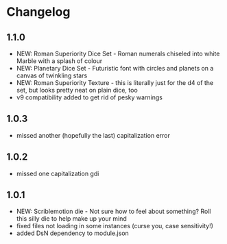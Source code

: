 # Changelog

## 1.1.0
- NEW: Roman Superiority Dice Set - Roman numerals chiseled into white Marble with a splash of colour
- NEW: Planetary Dice Set - Futuristic font with circles and planets on a canvas of twinkling stars
- NEW: Roman Superiority Texture - this is literally just for the d4 of the set, but looks pretty neat on plain dice, too
- v9 compatibility added to get rid of pesky warnings

## 1.0.3
- missed another (hopefully the last) capitalization error

## 1.0.2
- missed one capitalization gdi

## 1.0.1
- NEW: Scriblemotion die - Not sure how to feel about something? Roll this silly die to help make up your mind
- fixed files not loading in some instances (curse you, case sensitivity!)
- added DsN dependency to module.json
